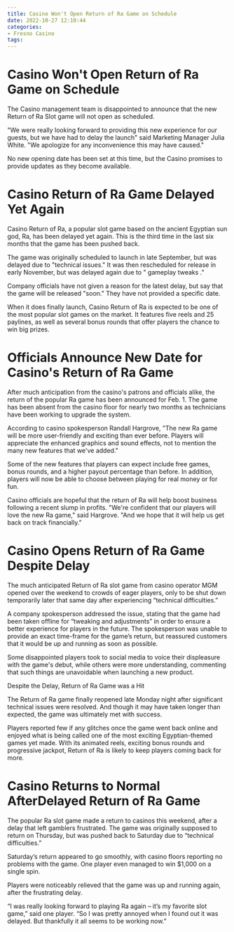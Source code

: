 ```yaml
---
title: Casino Won't Open Return of Ra Game on Schedule 
date: 2022-10-27 12:10:44
categories:
- Fresno Casino
tags:
---
```



#  Casino Won't Open Return of Ra Game on Schedule 

The Casino management team is disappointed to announce that the new Return of Ra Slot game will not open as scheduled.

"We were really looking forward to providing this new experience for our guests, but we have had to delay the launch" said Marketing Manager Julia White. "We apologize for any inconvenience this may have caused."

No new opening date has been set at this time, but the Casino promises to provide updates as they become available.

#  Casino Return of Ra Game Delayed Yet Again 

Casino Return of Ra, a popular slot game based on the ancient Egyptian sun god, Ra, has been delayed yet again. This is the third time in the last six months that the game has been pushed back.

The game was originally scheduled to launch in late September, but was delayed due to "technical issues." It was then rescheduled for release in early November, but was delayed again due to " gameplay tweaks ."

Company officials have not given a reason for the latest delay, but say that the game will be released "soon." They have not provided a specific date.

When it does finally launch, Casino Return of Ra is expected to be one of the most popular slot games on the market. It features five reels and 25 paylines, as well as several bonus rounds that offer players the chance to win big prizes.

#  Officials Announce New Date for Casino's Return of Ra Game 

After much anticipation from the casino's patrons and officials alike, the return of the popular Ra game has been announced for Feb. 1. The game has been absent from the casino floor for nearly two months as technicians have been working to upgrade the system.

According to casino spokesperson Randall Hargrove, "The new Ra game will be more user-friendly and exciting than ever before. Players will appreciate the enhanced graphics and sound effects, not to mention the many new features that we've added."

Some of the new features that players can expect include free games, bonus rounds, and a higher payout percentage than before. In addition, players will now be able to choose between playing for real money or for fun.

Casino officials are hopeful that the return of Ra will help boost business following a recent slump in profits. "We're confident that our players will love the new Ra game," said Hargrove. "And we hope that it will help us get back on track financially."

#  Casino Opens Return of Ra Game Despite Delay 

The much anticipated Return of Ra slot game from casino operator MGM opened over the weekend to crowds of eager players, only to be shut down temporarily later that same day after experiencing “technical difficulties.”

A company spokesperson addressed the issue, stating that the game had been taken offline for “tweaking and adjustments” in order to ensure a better experience for players in the future. The spokesperson was unable to provide an exact time-frame for the game’s return, but reassured customers that it would be up and running as soon as possible.

Some disappointed players took to social media to voice their displeasure with the game's debut, while others were more understanding, commenting that such things are unavoidable when launching a new product.

Despite the Delay, Return of Ra Game was a Hit 

The Return of Ra game finally reopened late Monday night after significant technical issues were resolved. And though it may have taken longer than expected, the game was ultimately met with success.

Players reported few if any glitches once the game went back online and enjoyed what is being called one of the most exciting Egyptian-themed games yet made. With its animated reels, exciting bonus rounds and progressive jackpot, Return of Ra is likely to keep players coming back for more.

#  Casino Returns to Normal AfterDelayed Return of Ra Game

The popular Ra slot game made a return to casinos this weekend, after a delay that left gamblers frustrated. The game was originally supposed to return on Thursday, but was pushed back to Saturday due to “technical difficulties.”

Saturday’s return appeared to go smoothly, with casino floors reporting no problems with the game. One player even managed to win $1,000 on a single spin.

Players were noticeably relieved that the game was up and running again, after the frustrating delay.

“I was really looking forward to playing Ra again – it’s my favorite slot game,” said one player. “So I was pretty annoyed when I found out it was delayed. But thankfully it all seems to be working now.”
